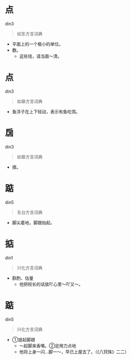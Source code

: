 # 点
din3
> 如东方言词典
- 平面上的一个极小的单位。
- 数。
  - 这些钱，请当面～清。

# 点
din3
> 如皋方言词典
- 鱼浮子在上下轻动，表示有鱼吃饵。

# 扂
din3
> 如皋方言词典
- 撑。

# 踮
din5
> 东台方言词典
- 脚尖着地，脚跟抬起。

# 掂
din1
> 兴化方言词典
- 斟酌、估量
  - 他把校长的话放吖心里～吖又～。

# 踮
din5
> 兴化方言词典
- ①提起脚跟
  - ～起脚来香嘴。②足用力点地
  - 他将上身一闪…脚一～，早已上屋去了。（《八窍珠》二二）
